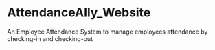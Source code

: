 # AttendanceAlly_Website
An Employee Attendance System to manage employees attendance by checking-in and checking-out
